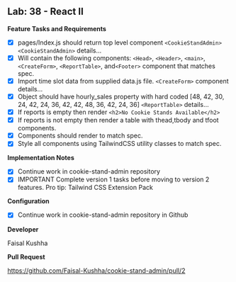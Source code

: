 ## Lab: 38 - React II

**Feature Tasks and Requirements**

- [x] pages/Index.js should return top level component `<CookieStandAdmin>`
      `<CookieStandAdmin>` details…
- [x] Will contain the following components:
      `<Head>`, `<Header>`, `<main>`, `<CreateForm>`, `<ReportTable>`, and`<Footer>` component that matches spec.
- [x] Import time slot data from supplied data.js file.
      `<CreateForm>` component details…
- [x] Object should have hourly_sales property with hard coded [48, 42, 30, 24, 42, 24, 36, 42, 42, 48, 36, 42, 24, 36]
      `<ReportTable>` details…
- [x] If reports is empty then render `<h2>No Cookie Stands Available</h2>`
- [x] If reports is not empty then render a table with thead,tbody and tfoot components.
- [x] Components should render to match spec.
- [x] Style all components using TailwindCSS utility classes to match spec.

**Implementation Notes**

- [x] Continue work in cookie-stand-admin repository
- [x] IMPORTANT Complete version 1 tasks before moving to version 2 features.
      Pro tip: Tailwind CSS Extension Pack

**Configuration**

- [x] Continue work in cookie-stand-admin repository in Github

**Developer**

Faisal Kushha

**Pull Request**

https://github.com/Faisal-Kushha/cookie-stand-admin/pull/2
